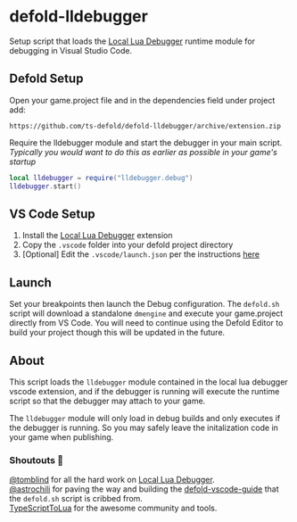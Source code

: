 # defold-lldebugger

Setup script that loads the [Local Lua Debugger](https://marketplace.visualstudio.com/items?itemName=tomblind.local-lua-debugger-vscode) runtime module for debugging in Visual Studio Code.

## Defold Setup
Open your game.project file and in the dependencies field under project add:
```
https://github.com/ts-defold/defold-lldebugger/archive/extension.zip
```

Require the lldebugger module and start the debugger in your main script.  
*Typically you would want to do this as earlier as possible in your game's startup*
```lua
local lldebugger = require("lldebugger.debug")
lldebugger.start()
```

## VS Code Setup
1. Install the [Local Lua Debugger](https://marketplace.visualstudio.com/items?itemName=tomblind.local-lua-debugger-vscode) extension
2. Copy the `.vscode` folder into your defold project directory
3. [Optional] Edit the `.vscode/launch.json` per the instructions [here](https://github.com/tomblind/local-lua-debugger-vscode)

## Launch
Set your breakpoints then launch the Debug configuration.
The `defold.sh` script will download a standalone `dmengine` and execute your game.project directly from VS Code.
You will need to continue using the Defold Editor to build your project though this will be updated in the future.

## About
This script loads the `lldebugger` module contained in the local lua debugger vscode extension, 
and if the debugger is running will execute the runtime script so that the debugger may attach 
to your game.

The `lldebugger` module will only load in debug builds and only executes if the debugger is running.
So you may safely leave the initalization code in your game when publishing.


### Shoutouts 📢
[@tomblind](https://github.com/tomblind) for all the hard work on [Local Lua Debugger](https://marketplace.visualstudio.com/items?itemName=tomblind.local-lua-debugger-vscode).  
[@astrochili](https://github.com/astrochili) for paving the way and building the [defold-vscode-guide](https://github.com/astrochili/defold-vscode-guide) that the `defold.sh` script is cribbed from.  
[TypeScriptToLua](https://github.com/TypeScriptToLua/TypeScriptToLua) for the awesome community and tools.  
